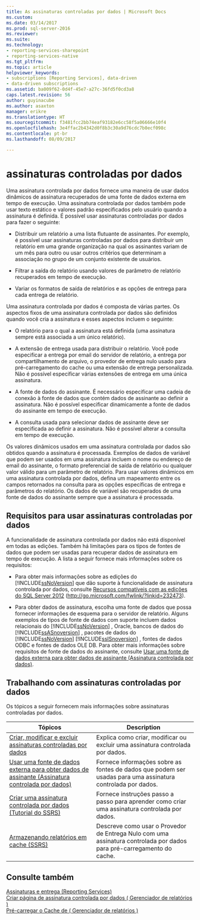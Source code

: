 ```yaml
---
title: As assinaturas controladas por dados | Microsoft Docs
ms.custom: 
ms.date: 03/14/2017
ms.prod: sql-server-2016
ms.reviewer: 
ms.suite: 
ms.technology:
- reporting-services-sharepoint
- reporting-services-native
ms.tgt_pltfrm: 
ms.topic: article
helpviewer_keywords:
- subscriptions [Reporting Services], data-driven
- data-driven subscriptions
ms.assetid: ba009f62-0d4f-45e7-a27c-36fd5f0cd3a8
caps.latest.revision: 56
author: guyinacube
ms.author: asaxton
manager: erikre
ms.translationtype: HT
ms.sourcegitcommit: f3481fcc2bb74eaf93182e6cc58f5a06666e10f4
ms.openlocfilehash: 3e4ffac2b4342d0f8b3c30a9d76cdc7b0ecf098c
ms.contentlocale: pt-br
ms.lasthandoff: 08/09/2017

---
```

# <a name="data-driven-subscriptions"></a>assinaturas controladas por dados
  Uma assinatura controlada por dados fornece uma maneira de usar dados dinâmicos de assinatura recuperados de uma fonte de dados externa em tempo de execução. Uma assinatura controlada por dados também pode usar texto estático e valores padrão especificados pelo usuário quando a assinatura é definida. É possível usar assinaturas controladas por dados para fazer o seguinte:  
  
-   Distribuir um relatório a uma lista flutuante de assinantes. Por exemplo, é possível usar assinaturas controladas por dados para distribuir um relatório em uma grande organização na qual os assinantes variam de um mês para outro ou usar outros critérios que determinam a associação no grupo de um conjunto existente de usuários.  
  
-   Filtrar a saída do relatório usando valores de parâmetro de relatório recuperados em tempo de execução.  
  
-   Variar os formatos de saída de relatórios e as opções de entrega para cada entrega de relatório.  
  
 Uma assinatura controlada por dados é composta de várias partes. Os aspectos fixos de uma assinatura controlada por dados são definidos quando você cria a assinatura e esses aspectos incluem o seguinte:  
  
-   O relatório para o qual a assinatura está definida (uma assinatura sempre está associada a um único relatório).  
  
-   A extensão de entrega usada para distribuir o relatório. Você pode especificar a entrega por email do servidor de relatório, a entrega por compartilhamento de arquivo, o provedor de entrega nulo usado para pré-carregamento do cache ou uma extensão de entrega personalizada. Não é possível especificar várias extensões de entrega em uma única assinatura.  
  
-   A fonte de dados do assinante. É necessário especificar uma cadeia de conexão à fonte de dados que contém dados de assinante ao definir a assinatura. Não é possível especificar dinamicamente a fonte de dados do assinante em tempo de execução.  
  
-   A consulta usada para selecionar dados de assinante deve ser especificada ao definir a assinatura. Não é possível alterar a consulta em tempo de execução.  
  
 Os valores dinâmicos usados em uma assinatura controlada por dados são obtidos quando a assinatura é processada. Exemplos de dados de variável que podem ser usados em uma assinatura incluem o nome ou endereço de email do assinante, o formato preferencial de saída de relatório ou qualquer valor válido para um parâmetro de relatório. Para usar valores dinâmicos em uma assinatura controlada por dados, defina um mapeamento entre os campos retornados na consulta para as opções específicas de entrega e parâmetros do relatório. Os dados de variável são recuperados de uma fonte de dados do assinante sempre que a assinatura é processada.  
  
## <a name="requirements-for-using-data-driven-subscriptions"></a>Requisitos para usar assinaturas controladas por dados  
 A funcionalidade de assinatura controlada por dados não está disponível em todas as edições. Também há limitações para os tipos de fontes de dados que podem ser usadas para recuperar dados de assinatura em tempo de execução. A lista a seguir fornece mais informações sobre os requisitos:  
  
-   Para obter mais informações sobre as edições do [!INCLUDE[ssNoVersion](../../includes/ssnoversion-md.md)] que dão suporte à funcionalidade de assinatura controlada por dados, consulte [Recursos compatíveis com as edições do SQL Server 2012](http://go.microsoft.com/fwlink/?linkid=232473) (http://go.microsoft.com/fwlink/?linkid=232473).  
  
-   Para obter dados de assinatura, escolha uma fonte de dados que possa fornecer informações de esquema para o servidor de relatório. Alguns exemplos de tipos de fonte de dados com suporte incluem dados relacionais do [!INCLUDE[ssNoVersion](../../includes/ssnoversion-md.md)] , Oracle, bancos de dados do [!INCLUDE[ssASnoversion](../../includes/ssasnoversion-md.md)] , pacotes de dados do [!INCLUDE[ssNoVersion](../../includes/ssnoversion-md.md)] [!INCLUDE[ssISnoversion](../../includes/ssisnoversion-md.md)] , fontes de dados ODBC e fontes de dados OLE DB. Para obter mais informações sobre requisitos de fonte de dados do assinante, consulte [Usar uma fonte de dados externa para obter dados de assinante &#40;Assinatura controlada por dados&#41;](../../reporting-services/subscriptions/use-an-external-data-source-for-subscriber-data-data-driven-subscription.md).  
  
## <a name="working-with-data-driven-subscriptions"></a>Trabalhando com assinaturas controladas por dados  
 Os tópicos a seguir fornecem mais informações sobre assinaturas controladas por dados.  
  
|Tópicos|Description|  
|------------|-----------------|  
|[Criar, modificar e excluir assinaturas controladas por dados](../../reporting-services/subscriptions/create-modify-and-delete-data-driven-subscriptions.md)|Explica como criar, modificar ou excluir uma assinatura controlada por dados.|  
|[Usar uma fonte de dados externa para obter dados de assinante &#40;Assinatura controlada por dados&#41;](../../reporting-services/subscriptions/use-an-external-data-source-for-subscriber-data-data-driven-subscription.md)|Fornece informações sobre as fontes de dados que podem ser usadas para uma assinatura controlada por dados.|  
|[Criar uma assinatura controlada por dados &#40;Tutorial do SSRS&#41;](../../reporting-services/create-a-data-driven-subscription-ssrs-tutorial.md)|Fornece instruções passo a passo para aprender como criar uma assinatura controlada por dados.|  
|[Armazenando relatórios em cache &#40;SSRS&#41;](../../reporting-services/report-server/caching-reports-ssrs.md)|Descreve como usar o Provedor de Entrega Nulo com uma assinatura controlada por dados para pré-carregamento do cache.|  
  
## <a name="see-also"></a>Consulte também  
 [Assinaturas e entrega &#40;Reporting Services&#41;](../../reporting-services/subscriptions/subscriptions-and-delivery-reporting-services.md)   
 [Criar página de assinatura controlada por dados &#40; Gerenciador de relatórios &#41;](http://msdn.microsoft.com/library/814b4653-572a-48c7-847f-b310ba0f3046)   
 [Pré-carregar o Cache de &#40; Gerenciador de relatórios &#41;](../../reporting-services/report-server/preload-the-cache-report-manager.md)  
  
  
